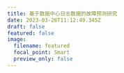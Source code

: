 ```yaml
---
title: 基于数据中心日志数据的故障预测研究
date: 2023-03-26T11:12:49.345Z
draft: false
featured: false
image:
  filename: featured
  focal_point: Smart
  preview_only: false
---
```

